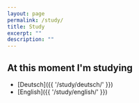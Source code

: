 ```yaml
---
layout: page
permalink: /study/
title: Study
excerpt: ""
description: ""
---
```


## At this moment I'm studying

* [Deutsch]({{ '/study/deutsch/' }})
* [English]({{ '/study/english/' }})

